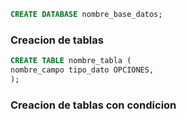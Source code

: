 ```sql
CREATE DATABASE nombre_base_datos;
```


### Creacion de tablas

```sql
CREATE TABLE nombre_tabla (
nombre_campo tipo_dato OPCIONES,
);

```

### Creacion de tablas con condicion
